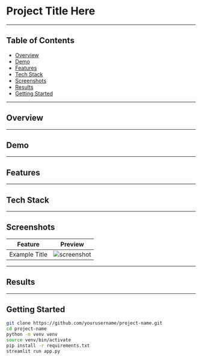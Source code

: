 # Project Title Here

<!-- One-sentence summary of what the project does and who it's for. -->
<!-- Example: A dashboard that visualizes global energy consumption in real-time. -->

---

## Table of Contents

- [Overview](#overview)
- [Demo](#demo)
- [Features](#features)
- [Tech Stack](#tech-stack)
- [Screenshots](#screenshots)
- [Results](#results)
- [Getting Started](#getting-started)


---

## Overview

<!-- Describe the problem, solution, and motivation behind the project. -->
<!-- Example: This project analyzes Reddit comments to detect early signs of depression using NLP techniques. -->

---

## Demo

<!-- Add links to deployed app, YouTube demo, or presentation -->
<!-- Example: https://yourapp.streamlit.app -->

---

## Features

<!-- List main features -->
<!-- Example:
- Sentiment analysis in real time
- Interactive filters by keyword or date
- Downloadable CSV reports
-->

---

## Tech Stack

<!-- List programming languages, libraries, frameworks, tools -->
<!-- Example: Python, Pandas, Streamlit, HuggingFace Transformers -->

---

## Screenshots

<!-- Add image links or paths to your /assets folder -->
| Feature         | Preview                  |
|----------------|--------------------------|
| Example Title  | ![screenshot](assets/demo.png) |

---

## Results

<!-- Add key metrics, charts, or model performance --> 
<!-- Example: Accuracy: 91.4%, F1 Score: 0.89 -->

---


## Getting Started

```bash
git clone https://github.com/yourusername/project-name.git
cd project-name
python -m venv venv
source venv/bin/activate
pip install -r requirements.txt
streamlit run app.py

